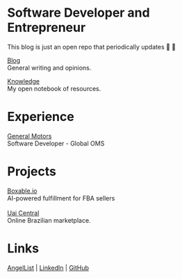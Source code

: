 # Software Developer and Entrepreneur

This blog is just an open repo that periodically updates :tada: :100:

[Blog](/blog/) <br />General writing and opinions.

[Knowledge](/knowledge/) <br />My open notebook of resources.

# Experience

<a href="https://gm.com">General Motors</a><br />Software Developer - Global OMS

# Projects

[Boxable.io](/boxable/) <br />AI-powered fulfillment for FBA sellers</br></br>
[Uai Central](/uai/) <br />Online Brazilian marketplace.



# Links

<a href="https://angel.co/u/nicoestrada">AngelList</a> <a>|</a>
<a href="https://linkedin.com/in/nico-estrada">LinkedIn</a> <a>|</a>
<a href="https://github.com/nicoestrada">GitHub</a></a>

